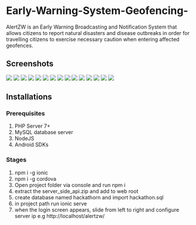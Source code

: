 # Early-Warning-System-Geofencing-
AlertZW is an Early Warning Broadcasting and Notification System that allows citizens to report natural disasters and disease outbreaks in order for travelling citizens to exercise necessary caution when entering affected geofences.


## Screenshots
![](screenshots/1.png)
![](screenshots/2.png)
![](screenshots/3.png)
![](screenshots/4.png)
![](screenshots/5.png)
![](screenshots/6.png)
![](screenshots/7.png)
![](screenshots/8.png)
![](screenshots/9.png)
![](screenshots/10.png)
![](screenshots/11.png)
![](screenshots/12.png)
![](screenshots/13.png)
![](screenshots/14.png)
![](screenshots/15.png)

## Installations
### Prerequisites
1. PHP Server 7+
2. MySQL database server
3. NodeJS
4. Android SDKs

### Stages
1. npm i -g ionic
2. npm i -g cordova
3. Open project folder via console and run
npm i
4. extract the server_side_api.zip and add to web root
5. create database named hackathorn and import hackathon.sql
6. in project path run
ionic serve
7. when the login screen appears, slide from left to right and configure server ip e.g http://localhost/alertzw/
